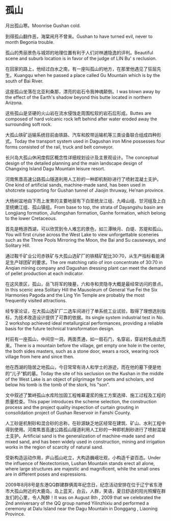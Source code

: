 # 孤山

<p><span class="chinese">月出孤山寒。</span><span class="english">Moonrise Gushan cold.</span></p>

<p><span class="chinese">到得孤山翻作恶，海棠闹月不曾来。</span><span class="english">Gushan to have turned evil, never to month Begonia trouble.</span></p>

<p><span class="chinese">孤山的秀丽景色与城郊的地理位置有利于人们对林逋隐逸的评判。</span><span class="english">Beautiful scene and suburb location is in favor of the judge of LIN Bu' s reclusion.</span></p>

<p><span class="chinese">在回家的路上，他经过白水之南，有一座叫孤山的地方，在那里他遇见了狂屈先生。</span><span class="english">Kuangqu when he passed a place called Gu Mountain which is by the south of Bai River.</span></p>

<p><span class="chinese">这座孤山坐落在北亚利桑那，漂亮的岩石令我神魂颠倒。</span><span class="english">I was blown away by the effect of the Earth's shadow beyond this butte located in northern Arizona.</span></p>

<p><span class="chinese">这些孤山是坚硬的火山岩在流水侵蚀走周围松软的岩石后形成。</span><span class="english">Buttes are composed of hard volcanic rock left behind after water eroded away the surrounding soft rock.</span></p>

<p><span class="chinese">大孤山铁矿运输系统目前由铁路、汽车和胶带运输机等三类设备联合组成四种形式。</span><span class="english">Today the transport system used in Dagushan iron Mine possesses four forms consisted of the rail, truck and belt conveyor.</span></p>

<p><span class="chinese">长兴岛大孤山休闲度假区概念性详细规划设计及主景观设计。</span><span class="english">The conceptual design of the detailed planning and the main landscape design of Changxing Island Dagu Mountain leisure resort.</span></p>

<p><span class="chinese">河南焦晋高速公路孤山隧道利用人工砂的一种即机制砂进行了喷射混凝土支护。</span><span class="english">One kind of artificial sands, machine-made sand, has been used in shotcrete supporting for Gushan tunnel of Jiaojin thruway, He′nan province.</span></p>

<p><span class="chinese">大杨树盆地自下而上发育的主要地层有下白垩统龙江组、九峰山组、甘河组及上白垩统嫩江组、孤山镇组。</span><span class="english">From base to top, the strata of Dayangshu basin are Longjiang formation, Jiufengshan formation, Ganhe formation, which belong to the lower Cretaceous.</span></p>

<p><span class="chinese">首先是畅游西湖，可以欣赏到令人难忘的景色，如三潭映月、白堤、苏堤和孤山。</span><span class="english">You will first cruise across the West Lake to view unforgettable sceneries such as the Three Pools Mirroring the Moon, the Bai and Su causeways, and Solitary Hill.</span></p>

<p><span class="chinese">通过鞍千矿业公司赤铁矿与大孤山选矿厂的铁精矿配比30∶70，从生产指标看能满足生产球团矿的要求。</span><span class="english">The ore matching ratio of iron concentrate of 30∶70 in Anqian mining company and Dagushan dressing plant can meet the demand of pellet production at each indicator.</span></p>

<p><span class="chinese">在这风景区，孤山，岳飞将军的陵墓，六和寺和灵隐寺大概是最经常访问的景点。</span><span class="english">In this scenic area Solitary Hill the Mausoleum of General Yue Fei the Six Harmonies Pagoda and the Ling Yin Temple are probably the most frequently visited attractions.</span></p>

<p><span class="chinese">经专家论证，在大孤山选矿厂二选车间进行了单系统工业试验，取得了理想选别指标，为技术改造设计提供了可靠的依据。</span><span class="english">Its single system industrial test in No. 2 workshop achieved ideal metallurgical performances, providing a reliable basis for the future technical transformation design.</span></p>

<p><span class="chinese">村前有一座孤山，中间空一洞，两面贯通，如一扇石门，名穿岩，穿岩村名由此而来。</span><span class="english">There is a mountain before the village, get empty one hole in the center, the both sides masters, such as a stone door, wears a rock, wearing rock village from here and since then.</span></p>

<p><span class="chinese">他在西湖的隐居之地孤山，今日常常有诗人和学士的游迹，而在他的墓下便是他的“儿子”鹤的墓。</span><span class="english">Today the site of his seclusion on the Kushan in the middle of the West Lake is an object of pilgrimage for poets and scholars, and below his tomb is the tomb of the stork, his "son".</span></p>

<p><span class="chinese">文中叙述了繁峙孤山水库险加固工程帷幕灌浆的施工方案选择、施工过程及工程的质量检查。</span><span class="english">This paper introduces the scheme selection, the construction process and the project quality inspection of curtain grouting in consolidation project of Gushan Reservoir in Fanshi County.</span></p>

<p><span class="chinese">人工砂是机制砂和混合砂的总称，在砂源缺乏地区经常在建筑、矿山、水利工程中得到使用。河南焦晋高速公路孤山隧道利用人工砂的一种即机制砂进行了喷射混凝土支护。</span><span class="english">Artificial sand is the generalization of machine-made sand and mixed sand, and has been widely used in construction, mining and irrigation works in the region of scarcity of natural sand.</span></p>

<p><span class="chinese">受新构造运动作用，庐山孤山屹立，大构造巍峨壮观，小构造千姿百态。</span><span class="english">Under the influence of Neotectonism, Lushan Mountain stands erect all alone, where large structures are majestic and magnificent, while the small ones are in different poses and expressions.</span></p>

<p><span class="chinese">2009年8月8号是东港QQ群建群俩周年纪念日，纪念活动安排在位于辽宁省东港市大孤山附近的大鹿岛，岛上蓝天，白云，人群，笑语，夏日舒适的阳光照耀在群友们的心里，令人陶醉！</span><span class="english">It was on August 8th , 2009 that we celebrated the 2nd anniversary of the QQ group named Yilinzhixiu and performed a ceremony at Dalu Island near the Dagu Mountain in Donggang , Liaoning Province.</span></p>

